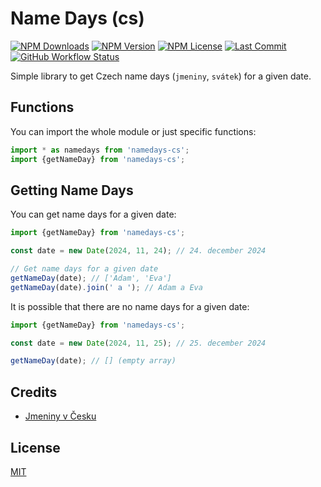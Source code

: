# Name Days (cs)

[![NPM Downloads](https://img.shields.io/npm/dm/namedays-cs?style=for-the-badge)](https://www.npmjs.com/package/namedays-cs)
[![NPM Version](https://img.shields.io/npm/v/namedays-cs?style=for-the-badge)](https://www.npmjs.com/package/namedays-cs)
[![NPM License](https://img.shields.io/npm/l/namedays-cs?style=for-the-badge)](https://github.com/OzzyCzech/namedays-cs/blob/main/LICENSE)
[![Last Commit](https://img.shields.io/github/last-commit/OzzyCzech/namedays-cs?style=for-the-badge)](https://github.com/OzzyCzech/namedays-cs/commits/main)
[![GitHub Workflow Status](https://img.shields.io/github/actions/workflow/status/OzzyCzech/namedays-cs/main.yml?style=for-the-badge)](https://github.com/OzzyCzech/namedays-cs/actions)

Simple library to get Czech name days (`jmeniny`, `svátek`) for a given date.

## Functions

You can import the whole module or just specific functions:

```javascript
import * as namedays from 'namedays-cs';
import {getNameDay} from 'namedays-cs';
```

## Getting Name Days

You can get name days for a given date:

```javascript
import {getNameDay} from 'namedays-cs';

const date = new Date(2024, 11, 24); // 24. december 2024

// Get name days for a given date
getNameDay(date); // ['Adam', 'Eva']
getNameDay(date).join(' a '); // Adam a Eva
```

It is possible that there are no name days for a given date:

```javascript
import {getNameDay} from 'namedays-cs';

const date = new Date(2024, 11, 25); // 25. december 2024

getNameDay(date); // [] (empty array)
```

## Credits

- [Jmeniny v Česku](https://cs.wikipedia.org/wiki/Jmeniny_v_%C4%8Cesku)

## License

[MIT](./LICENSE)